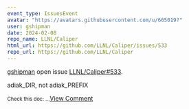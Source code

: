 ```yaml
---
event_type: IssuesEvent
avatar: "https://avatars.githubusercontent.com/u/665019?"
user: gshipman
date: 2024-02-08
repo_name: LLNL/Caliper
html_url: https://github.com/LLNL/Caliper/issues/533
repo_url: https://github.com/LLNL/Caliper
---
```


<a href='https://github.com/gshipman' target='_blank'>gshipman</a> open issue <a href='https://github.com/LLNL/Caliper/issues/533' target='_blank'>LLNL/Caliper#533</a>.

<p>adiak_DIR, not adiak_PREFIX </p><small>Check this doc: ...</small><a href='https://github.com/LLNL/Caliper/issues/533' target='_blank'>View Comment</a>